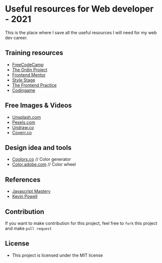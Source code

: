 # Useful resources for Web developer -  2021
This is the place where I save all the useful resources I will need for my web dev career.

## Training resources
- [FreeCodeCamp](https://www.freecodecamp.org/)
- [The Ordin Project](https://www.theodinproject.com/)
- [Frontend Mentor](https://www.frontendmentor.io/)
- [Style Stage](https://stylestage.dev/)
- [The Frontend Practice](https://www.frontendpractice.com/)
- [Codingame](https://www.codingame.com/home)

## Free Images & Videos
- [Unsplash.com](Unsplash.com)
- [Pexels.com](Pexels.com)
- [Undraw.co](Undraw.co)
- [Coverr.co](Coverr.co)

## Design idea and tools
- [Coolors.co](https://coolors.co/) // Color generator
- [Color.adobe.com](https://color.adobe.com/create/color-wheel) // Color wheel
 

## References
- [Javascript Mastery](https://www.youtube.com/watch?v=9CEW3Tmx2tg)
- [Kevin Powell](https://www.youtube.com/channel/UCJZv4d5rbIKd4QHMPkcABCw)

## Contribution
If you want to make contribution for this project, feel free to `fork` this project and make `pull request`

## License

- This project is licensed under the MIT license

